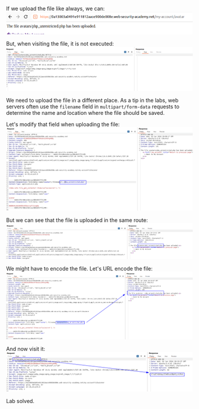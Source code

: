 If we upload the file like always, we can:
![](imgs/path_traversal_upload.png)

But, when visiting the file, it is not executed:
![](imgs/path_traversal_upload-1.png)

We need to upload the file in a different place. As a tip in the labs, web servers often use the `filename` field in `multipart/form-data` requests to determine the name and location where the file should be saved. 

Let's modify that field when uploading the file:
![](imgs/path_traversal_upload-2.png)

But we can see that the file is uploaded in the same route:
![](imgs/path_traversal_upload-3.png)

We might have to encode the file. Let's URL encode the file:
![](imgs/path_traversal_upload-4.png)

And now visit it:
![](imgs/path_traversal_upload-5.png)

Lab solved.

